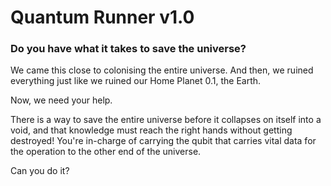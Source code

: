# Quantum Runner v1.0  

### Do you have what it takes to save the universe?  

We came this close to colonising the entire universe. And then, we ruined everything just like we ruined our Home Planet 0.1, the Earth.  

Now, we need your help.  

There is a way to save the entire universe before it collapses on itself into a void, and that knowledge must reach the right hands without getting destroyed! You're in-charge of carrying the qubit that carries vital data for the operation to the other end of the universe.  

Can you do it?
